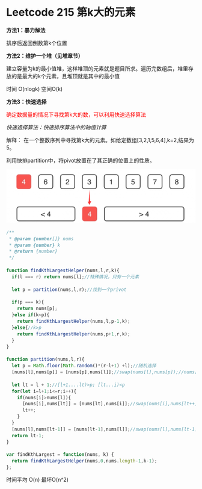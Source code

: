 # Leetcode 215 第k大的元素

**方法1：暴力解法**

排序后返回倒数第k个位置

**方法2：维护一个堆（见堆章节）**

建立容量为k的最小值堆，这样堆顶的元素就是题目所求。遍历完数组后，堆里存放的是最大的k个元素，且堆顶就是其中的最小值

时间 O(nlogk) 空间O(k)

**方法3：快速选择**

<font color=red>确定数据量的情况下寻找第k大的数，可以利用快速选择算法</font>

<i>快速选择算法：快速排序算法中的轴值计算</i>

解释：
在一个整数序列中寻找第k大的元素。如给定数组[3,2,1,5,6,4],k=2,结果为5。

利用快排partition中，将pivot放置在了其正确的位置上的性质。

![img](../../img/image-20210310145606549.png)


```js
/**
 * @param {number[]} nums
 * @param {number} k
 * @return {number}
 */

function findKthLargestHelper(nums,l,r,k){
  if(l === r) return nums[l];//特殊情况，只有一个元素

  let p = partition(nums,l,r);//找到一个privot
  
  if(p === k){
    return nums[p];
  }else if(k<p){
    return findKthLargestHelper(nums,l,p-1,k);
  }else{//k>p
    return findKthLargestHelper(nums,p+1,r,k);
  }
}

function partition(nums,l,r){
  let p = Math.floor(Math.random()*(r-l+1) +l);//随机选择
  [nums[l],nums[p]] = [nums[p],nums[l]];//swap(nums[l],nums[p]);//nums[l]=p;

  let lt = l + 1;//[l+1....lt)>p; [lt...i)<p
  for(let i=l+1;i<=r;i++){
    if(nums[i]>nums[l]){
      [nums[i],nums[lt]] = [nums[lt],nums[i]];//swap(nums[i],nums[lt++]);
      lt++; 
    }
  }
  [nums[l],nums[lt-1]] = [nums[lt-1],nums[l]];//swap(nums[l],nums[lt-1]);
  return lt-1;
}

var findKthLargest = function(nums, k) {
  return findKthLargestHelper(nums,0,nums.length-1,k-1);
};
```

时间平均 O(n) 最坏O(n^2)